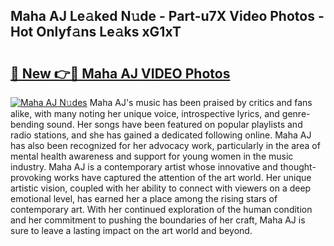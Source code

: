 ## Maha AJ Le𝚊ked N𝚞de - Part-u7X Video Photos - Hot Onlyf𝚊ns Le𝚊ks xG1xT

# <h2><a href="http://ab50385.deff.icu/?id=Maha+AJ">🔗 New 👉🔴 Maha AJ VIDEO Photos</a></h2>

[![Maha AJ N𝚞des](https://i.imgur.com/rIISA9y.gif)](http://ab50385.deff.icu/?id=Maha+AJ)
Maha AJ's music has been praised by critics and fans alike, with many noting her unique voice, introspective lyrics, and genre-bending sound. Her songs have been featured on popular playlists and radio stations, and she has gained a dedicated following online. Maha AJ has also been recognized for her advocacy work, particularly in the area of mental health awareness and support for young women in the music industry. Maha AJ is a contemporary artist whose innovative and thought-provoking works have captured the attention of the art world. Her unique artistic vision, coupled with her ability to connect with viewers on a deep emotional level, has earned her a place among the rising stars of contemporary art. With her continued exploration of the human condition and her commitment to pushing the boundaries of her craft, Maha AJ is sure to leave a lasting impact on the art world and beyond.
